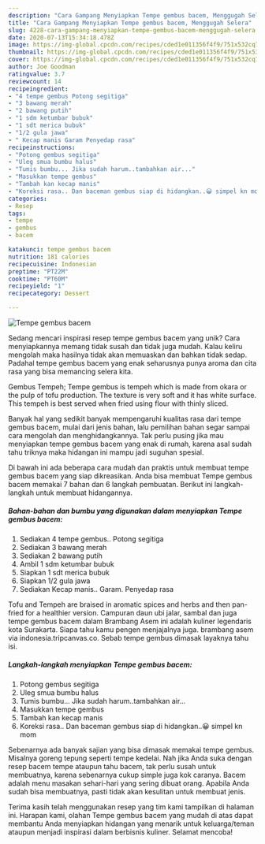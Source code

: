 ```yaml
---
description: "Cara Gampang Menyiapkan Tempe gembus bacem, Menggugah Selera"
title: "Cara Gampang Menyiapkan Tempe gembus bacem, Menggugah Selera"
slug: 4228-cara-gampang-menyiapkan-tempe-gembus-bacem-menggugah-selera
date: 2020-07-13T15:34:18.478Z
image: https://img-global.cpcdn.com/recipes/cded1e011356f4f9/751x532cq70/tempe-gembus-bacem-foto-resep-utama.jpg
thumbnail: https://img-global.cpcdn.com/recipes/cded1e011356f4f9/751x532cq70/tempe-gembus-bacem-foto-resep-utama.jpg
cover: https://img-global.cpcdn.com/recipes/cded1e011356f4f9/751x532cq70/tempe-gembus-bacem-foto-resep-utama.jpg
author: Joe Goodman
ratingvalue: 3.7
reviewcount: 14
recipeingredient:
- "4 tempe gembus Potong segitiga"
- "3 bawang merah"
- "2 bawang putih"
- "1 sdm ketumbar bubuk"
- "1 sdt merica bubuk"
- "1/2 gula jawa"
- " Kecap manis Garam Penyedap rasa"
recipeinstructions:
- "Potong gembus segitiga"
- "Uleg smua bumbu halus"
- "Tumis bumbu... Jika sudah harum..tambahkan air..."
- "Masukkan tempe gembus"
- "Tambah kan kecap manis"
- "Koreksi rasa.. Dan baceman gembus siap di hidangkan..😀 simpel kn mom"
categories:
- Resep
tags:
- tempe
- gembus
- bacem

katakunci: tempe gembus bacem 
nutrition: 181 calories
recipecuisine: Indonesian
preptime: "PT22M"
cooktime: "PT60M"
recipeyield: "1"
recipecategory: Dessert

---
```



![Tempe gembus bacem](https://img-global.cpcdn.com/recipes/cded1e011356f4f9/751x532cq70/tempe-gembus-bacem-foto-resep-utama.jpg)

Sedang mencari inspirasi resep tempe gembus bacem yang unik? Cara menyiapkannya memang tidak susah dan tidak juga mudah. Kalau keliru mengolah maka hasilnya tidak akan memuaskan dan bahkan tidak sedap. Padahal tempe gembus bacem yang enak seharusnya punya aroma dan cita rasa yang bisa memancing selera kita.

Gembus Tempeh; Tempe gembus is tempeh which is made from okara or the pulp of tofu production. The texture is very soft and it has white surface. This tempeh is best served when fried using flour with thinly sliced.

Banyak hal yang sedikit banyak mempengaruhi kualitas rasa dari tempe gembus bacem, mulai dari jenis bahan, lalu pemilihan bahan segar sampai cara mengolah dan menghidangkannya. Tak perlu pusing jika mau menyiapkan tempe gembus bacem yang enak di rumah, karena asal sudah tahu triknya maka hidangan ini mampu jadi suguhan spesial.


Di bawah ini ada beberapa cara mudah dan praktis untuk membuat tempe gembus bacem yang siap dikreasikan. Anda bisa membuat Tempe gembus bacem memakai 7 bahan dan 6 langkah pembuatan. Berikut ini langkah-langkah untuk membuat hidangannya.

<!--inarticleads1-->

##### Bahan-bahan dan bumbu yang digunakan dalam menyiapkan Tempe gembus bacem:

1. Sediakan 4 tempe gembus.. Potong segitiga
1. Sediakan 3 bawang merah
1. Sediakan 2 bawang putih
1. Ambil 1 sdm ketumbar bubuk
1. Siapkan 1 sdt merica bubuk
1. Siapkan 1/2 gula jawa
1. Sediakan  Kecap manis.. Garam. Penyedap rasa


Tofu and Tempeh are braised in aromatic spices and herbs and then pan-fried for a healthier version. Campuran daun ubi jalar, sambal dan juga tempe gembus bacem dalam Brambang Asem ini adalah kuliner legendaris kota Surakarta. Siapa tahu kamu pengen menjajalnya juga. brambang asem via indonesia.tripcanvas.co. Sebab tempe gembus dimasak layaknya tahu isi. 

<!--inarticleads2-->

##### Langkah-langkah menyiapkan Tempe gembus bacem:

1. Potong gembus segitiga
1. Uleg smua bumbu halus
1. Tumis bumbu... Jika sudah harum..tambahkan air...
1. Masukkan tempe gembus
1. Tambah kan kecap manis
1. Koreksi rasa.. Dan baceman gembus siap di hidangkan..😀 simpel kn mom


Sebenarnya ada banyak sajian yang bisa dimasak memakai tempe gembus. Misalnya goreng tepung seperti tempe kedelai. Nah jika Anda suka dengan resep bacem tempe ataupun tahu bacem, tak perlu susah untuk membuatnya, karena sebenarnya cukup simple juga kok caranya. Bacem adalah menu masakan sehari-hari yang sering dibuat orang. Apabila Anda sudah bisa membuatnya, pasti tidak akan kesulitan untuk membuat jenis. 

Terima kasih telah menggunakan resep yang tim kami tampilkan di halaman ini. Harapan kami, olahan Tempe gembus bacem yang mudah di atas dapat membantu Anda menyiapkan hidangan yang menarik untuk keluarga/teman ataupun menjadi inspirasi dalam berbisnis kuliner. Selamat mencoba!
